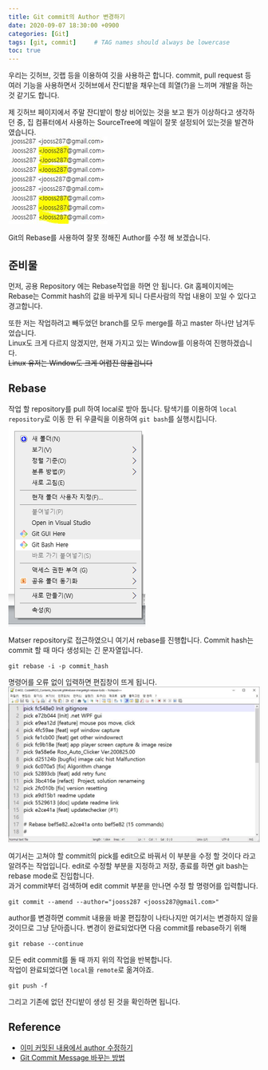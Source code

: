 ```yaml
---
title: Git commit의 Author 변경하기
date: 2020-09-07 18:30:00 +0900
categories: [Git]
tags: [git, commit]     # TAG names should always be lowercase
toc: true
---
```


우리는 깃허브, 깃랩 등을 이용하여 깃을 사용하곤 합니다.
commit, pull request 등 여러 기능을 사용하면서 깃허브에서 잔디밭을 채우는데 희열(?)을 느끼며 개발을 하는 것 같기도 합니다.

제 깃허브 페이지에서 주말 잔디밭이 항상 비어있는 것을 보고 뭔가 이상하다고 생각하던 중, 집 컴퓨터에서 사용하는 SourceTree에 메일이 잘못 설정되어 있는것을 발견하였습니다.  
![](/assets/img/20-09-07_commitAutorList.JPG)

Git의 Rebase를 사용하여 잘못 정해진 Author를 수정 해 보겠습니다.

## 준비물
먼저, 공용 Repository 에는 Rebase작업을 하면 안 됩니다.
Git 홈페이지에는 Rebase는 Commit hash의 값을 바꾸게 되니 다른사람의 작업 내용이 꼬일 수 있다고 경고합니다. 

또한 저는 작업하려고 빼두었던 branch를 모두 merge를 하고 master 하나만 남겨두었습니다.  
Linux도 크게 다르지 않겠지만, 현재 가지고 있는 Window를 이용하여 진행하겠습니다.  
~~Linux 유저는 Window도 크게 어렵진 않을겁니다~~

## Rebase
작업 할 repository를 pull 하여 local로 받아 둡니다.
탐색기를 이용하여 ```local repository```로 이동 한 뒤 우클릭을 이용하여 ```git bash```를 실행시킵니다.  
![](/assets/img/20-09-07_Explorer_Gitbash.png)

Matser repository로 접근하였으니 여기서 rebase를 진행합니다. 
Commit hash는 commit 할 때 마다 생성되는 긴 문자열입니다.
```shell
git rebase -i -p commit_hash
```
명령어를 오류 없이 입력하면 편집창이 뜨게 됩니다.
![](/assets/img/20-09-07_rebaseEditMode.JPG)

여기서는 고쳐야 할 commit의 pick를 edit으로 바꿔서 이 부분을 수정 할 것이다 라고 알려주는 작업입니다.
edit로 수정할 부분을 지정하고 저장, 종료를 하면 git bash는 rebase mode로 진입합니다.  
과거 commit부터 검색하며 edit commit 부분을 만나면 수정 할 명령어를 입력합니다.
```shell
git commit --amend --author="jooss287 <jooss287@gmail.com>"
```
author를 변경하면 commit 내용을 바꿀 편집창이 나타나지만 여기서는 변경하지 않을 것이므로 그냥 닫아줍니다.
변경이 완료되었다면 다음 commit를 rebase하기 위해
```shell
git rebase --continue
```
모든 edit commit를 돌 때 까지 위의 작업을 반복합니다.  
작업이 완료되었다면 ```local```을 ```remote```로 옮겨야죠.
```shell
git push -f
```
그리고 기존에 없던 잔디밭이 생성 된 것을 확인하면 됩니다.

## Reference
* [이미 커밋된 내용에서 author 수정하기](https://jojoldu.tistory.com/120)
* [Git Commit Message 바꾸는 방법](http://tech.javacafe.io/2018/03/01/how-to-change-git-commit-message/) 